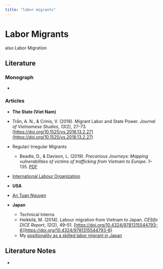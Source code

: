 ```yaml
---
title: "labor migrants"
---
```

# Labor Migrants 
also Labor Migration

## Literature
### Monograph 
- 

### Articles 
- **The State (Viet Nam)**
- Trần, A. N., & Crinis, V. (2018). Migrant Labor and State Power. _Journal of Vietnamese Studies_, _13_(2), 27–73. [https://doi.org/10.1525/vs.2018.13.2.27](https://doi.org/10.1525/vs.2018.13.2.27)
- Regular/ Irregular Migrants 
	- Beadle, D., & Davison, L. (2019). _Precarious Journeys: Mapping vulnerabilities of victims of trafficking from Vietnam to Europe_. 1–135. [PDF](https://www.ecpat.org.uk/Handlers/Download.ashx?IDMF=2efc482a-f75c-471b-8373-8226f7609f58)
- [International Labour Organization](https://www.ilo.org/hanoi/Areasofwork/labour-migration/lang--en/index.htm)

- **USA**
- [An Tuan Nguyen](005.Authors/An%20Tuan%20Nguyen.md)

- **Japan**
	- Technical Interns
	- Heikkilä, M. (2014). Labour migration from Vietnam to Japan. _CESifo DICE Report_, _12_(2), 49–51. [https://doi.org/10.4324/9781315544793-6](https://doi.org/10.4324/9781315544793-6)
	- My [positionality as a skilled labor migrant in Japan](001.Notes/positionality.md#As%20a%20skilled%20labor%20migrant%20in%20Japan)

## Literature Notes
-